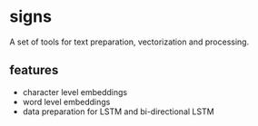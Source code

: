 # signs

A set of tools for text preparation, vectorization and processing.


## features 

- character level embeddings 
- word level embeddings 
- data preparation for LSTM and bi-directional LSTM 



